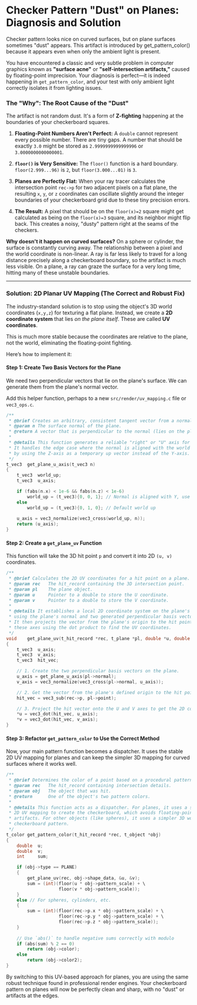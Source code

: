 # Checker Pattern "Dust" on Planes: Diagnosis and Solution

Checker pattern looks nice on curved surfaces, but on plane surfaces sometimes "dust" appears. This artifact is introduced by get_pattern_color() because it appears even when only the ambient light is present.

You have encountered a classic and very subtle problem in computer graphics known as **"surface acne"** or **"self-intersection artifacts,"** caused by floating-point imprecision. Your diagnosis is perfect—it is indeed happening in `get_pattern_color`, and your test with only ambient light correctly isolates it from lighting issues.

### The "Why": The Root Cause of the "Dust"

The artifact is not random dust. It's a form of **Z-fighting** happening at the boundaries of your checkerboard squares.

1.  **Floating-Point Numbers Aren't Perfect:** A `double` cannot represent every possible number. There are tiny gaps. A number that should be exactly `3.0` might be stored as `2.9999999999999996` or `3.0000000000000001`.

2.  **`floor()` is Very Sensitive:** The `floor()` function is a hard boundary. `floor(2.999...96)` is `2`, but `floor(3.000...01)` is `3`.

3.  **Planes are Perfectly Flat:** When your ray tracer calculates the intersection point `rec->p` for two adjacent pixels on a flat plane, the resulting `x`, `y`, or `z` coordinates can oscillate slightly around the integer boundaries of your checkerboard grid due to these tiny precision errors.

4.  **The Result:** A pixel that should be on the `floor(x)=2` square might get calculated as being on the `floor(x)=3` square, and its neighbor might flip back. This creates a noisy, "dusty" pattern right at the seams of the checkers.

**Why doesn't it happen on curved surfaces?**
On a sphere or cylinder, the surface is constantly curving away. The relationship between a pixel and the world coordinate is non-linear. A ray is far less likely to travel for a long distance precisely along a checkerboard boundary, so the artifact is much less visible. On a plane, a ray can graze the surface for a very long time, hitting many of these unstable boundaries.

---

### Solution: 2D Planar UV Mapping (The Correct and Robust Fix)

The industry-standard solution is to stop using the object's 3D world coordinates (`x,y,z`) for texturing a flat plane. Instead, we create a **2D coordinate system** that lies *on the plane itself*. These are called **UV coordinates**.

This is much more stable because the coordinates are relative to the plane, not the world, eliminating the floating-point fighting.

Here’s how to implement it:

#### Step 1: Create Two Basis Vectors for the Plane

We need two perpendicular vectors that lie on the plane's surface. We can generate them from the plane's normal vector.

Add this helper function, perhaps to a new `src/render/uv_mapping.c` file or `vec3_ops.c`.

```c
/**
 * @brief Creates an arbitrary, consistent tangent vector from a normal vector.
 * @param n The surface normal of the plane.
 * @return A vector that is perpendicular to the normal (lies on the plane).
 *
 * @details This function generates a reliable "right" or "U" axis for a plane.
 * It handles the edge case where the normal is aligned with the world's Y-axis
 * by using the Z-axis as a temporary up vector instead of the Y-axis.
 */
t_vec3	get_plane_u_axis(t_vec3 n)
{
	t_vec3	world_up;
	t_vec3	u_axis;

	if (fabs(n.x) < 1e-6 && fabs(n.z) < 1e-6)
		world_up = (t_vec3){0, 0, 1}; // Normal is aligned with Y, use Z as up
	else
		world_up = (t_vec3){0, 1, 0}; // Default world up
	
	u_axis = vec3_normalize(vec3_cross(world_up, n));
	return (u_axis);
}
```

#### Step 2: Create a `get_plane_uv` Function

This function will take the 3D hit point `p` and convert it into 2D `(u, v)` coordinates.

```c
/**
 * @brief Calculates the 2D UV coordinates for a hit point on a plane.
 * @param rec   The hit_record containing the 3D intersection point.
 * @param pl    The plane object.
 * @param u     Pointer to a double to store the U coordinate.
 * @param v     Pointer to a double to store the V coordinate.
 *
 * @details It establishes a local 2D coordinate system on the plane's surface
 * using the plane's normal and two generated perpendicular basis vectors (U and V).
 * It then projects the vector from the plane's origin to the hit point onto
 * these axes using the dot product to find the UV coordinates.
 */
void	get_plane_uv(t_hit_record *rec, t_plane *pl, double *u, double *v)
{
	t_vec3	u_axis;
	t_vec3	v_axis;
	t_vec3	hit_vec;

	// 1. Create the two perpendicular basis vectors on the plane.
	u_axis = get_plane_u_axis(pl->normal);
	v_axis = vec3_normalize(vec3_cross(pl->normal, u_axis));

	// 2. Get the vector from the plane's defined origin to the hit point.
	hit_vec = vec3_sub(rec->p, pl->point);

	// 3. Project the hit vector onto the U and V axes to get the 2D coords.
	*u = vec3_dot(hit_vec, u_axis);
	*v = vec3_dot(hit_vec, v_axis);
}
```

#### Step 3: Refactor `get_pattern_color` to Use the Correct Method

Now, your main pattern function becomes a dispatcher. It uses the stable 2D UV mapping for planes and can keep the simpler 3D mapping for curved surfaces where it works well.

```c
/**
 * @brief Determines the color of a point based on a procedural pattern.
 * @param rec   The hit_record containing intersection details.
 * @param obj   The object that was hit.
 * @return      One of the object's two pattern colors.
 *
 * @details This function acts as a dispatcher. For planes, it uses a stable
 * 2D UV mapping to create the checkerboard, which avoids floating-point
 * artifacts. For other objects (like spheres), it uses a simpler 3D world-space
 * checkerboard pattern.
 */
t_color	get_pattern_color(t_hit_record *rec, t_object *obj)
{
	double	u;
	double	v;
	int		sum;

	if (obj->type == PLANE)
	{
		get_plane_uv(rec, obj->shape_data, &u, &v);
		sum = (int)(floor(u * obj->pattern_scale) + \
					floor(v * obj->pattern_scale));
	}
	else // For spheres, cylinders, etc.
	{
		sum = (int)(floor(rec->p.x * obj->pattern_scale) + \
					floor(rec->p.y * obj->pattern_scale) + \
					floor(rec->p.z * obj->pattern_scale));
	}
	
	// Use `abs()` to handle negative sums correctly with modulo
	if (abs(sum) % 2 == 0)
		return (obj->color);
	else
		return (obj->color2);
}
```

By switching to this UV-based approach for planes, you are using the same robust technique found in professional render engines. Your checkerboard pattern on planes will now be perfectly clean and sharp, with no "dust" or artifacts at the edges.
